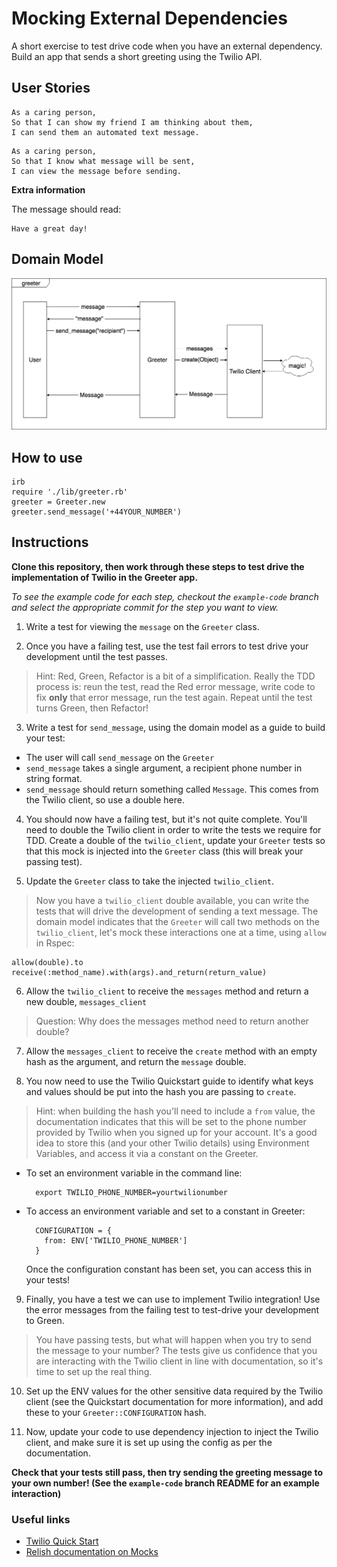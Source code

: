 # Mocking External Dependencies

A short exercise to test drive code when you have an external dependency. Build an app that sends a short greeting using the Twilio API.

## User Stories

```
As a caring person,
So that I can show my friend I am thinking about them,
I can send them an automated text message.
```

```
As a caring person,
So that I know what message will be sent,
I can view the message before sending.
```

**Extra information**

The message should read:

```
Have a great day!
```

## Domain Model

![greeter domain model](./public/greeter_app.png)

## How to use

```
irb
require './lib/greeter.rb'
greeter = Greeter.new
greeter.send_message('+44YOUR_NUMBER')
```


## Instructions

**Clone this repository, then work through these steps to test drive the implementation of Twilio in the Greeter app.**

*To see the example code for each step, checkout the `example-code` branch and select the appropriate commit for the step you want to view.*

1. Write a test for viewing the `message` on the `Greeter` class.

2. Once you have a failing test, use the test fail errors to test drive your development until the test passes.
> Hint: Red, Green, Refactor is a bit of a simplification. Really the TDD process is: reun the test, read the Red error message, write code to fix **only** that error message, run the test again. Repeat until the test turns Green, then Refactor!

3. Write a test for `send_message`, using the domain model as a guide to build your test:
  - The user will call `send_message` on the `Greeter`
  - `send_message` takes a single argument, a recipient phone number in string format.
  - `send_message` should return something called `Message`. This comes from the Twilio client, so use a double here.

4. You should now have a failing test, but it's not quite complete. You'll need to double the Twilio client in order to write the tests we require for TDD. Create a double of the `twilio_client`, update your `Greeter` tests so that this mock is injected into the `Greeter` class (this will break your passing test).

5. Update the `Greeter` class to take the injected `twilio_client`.
>Now you have a `twilio_client` double available, you can write the tests that will drive the development of sending a text message. The domain model indicates that the `Greeter` will call two methods on the `twilio_client`, let's mock these interactions one at a time, using `allow` in Rspec:
```
allow(double).to receive(:method_name).with(args).and_return(return_value)
```

6. Allow the `twilio_client` to receive the `messages` method and return a new double, `messages_client`
>Question: Why does the messages method need to return another double?

7. Allow the `messages_client` to receive the `create` method with an empty hash as the argument, and return the `message` double.

8. You now need to use the Twilio Quickstart guide to identify what keys and values should be put into the hash you are passing to `create`.
>Hint: when building the hash you'll need to include a `from` value, the documentation indicates that this will be set to the phone number provided by Twilio when you signed up for your account. It's a good idea to store this (and your other Twilio details) using Environment Variables, and access it via a constant on the Greeter.
  - To set an environment variable in the command line:
    ```
      export TWILIO_PHONE_NUMBER=yourtwilionumber
    ```
  - To access an environment variable and set to a constant in Greeter:
    ```
      CONFIGURATION = {
        from: ENV['TWILIO_PHONE_NUMBER']
      }
    ```
    Once the configuration constant has been set, you can access this in your tests!

9. Finally, you have a test we can use to implement Twilio integration! Use the error messages from the failing test to test-drive your development to Green.
>You have passing tests, but what will happen when you try to send the message to your number? The tests give us confidence that you are interacting with the Twilio client in line with documentation, so it's time to set up the real thing.

10. Set up the ENV values for the other sensitive data required by the Twilio client (see the Quickstart documentation for more information), and add these to your `Greeter::CONFIGURATION` hash.

11. Now, update your code to use dependency injection to inject the Twilio client, and make sure it is set up using the config as per the documentation.

**Check that your tests still pass, then try sending the greeting message to your own number! (See the `example-code` branch README for an example interaction)**

### Useful links

- [Twilio Quick Start](https://www.twilio.com/docs/sms/quickstart/ruby)
- [Relish documentation on Mocks](https://relishapp.com/rspec/rspec-mocks/v/3-7/docs/basics)
